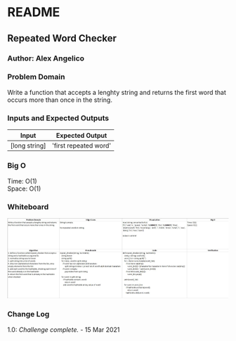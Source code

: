 # README

## Repeated Word Checker

### Author: Alex Angelico

### Problem Domain

Write a function that accepts a lenghty string and returns the first word that occurs more than once in the string.

### Inputs and Expected Outputs

Input | Expected Output
----- | ---------------
[long string] | 'first repeated word'

### Big O

Time: O(1)  
Space: O(1)

### Whiteboard

![Challenge 31 Whiteboard](../../assets/repeated-word.jpg)

### Change Log

1.0: *Challenge complete.* - 15 Mar 2021
